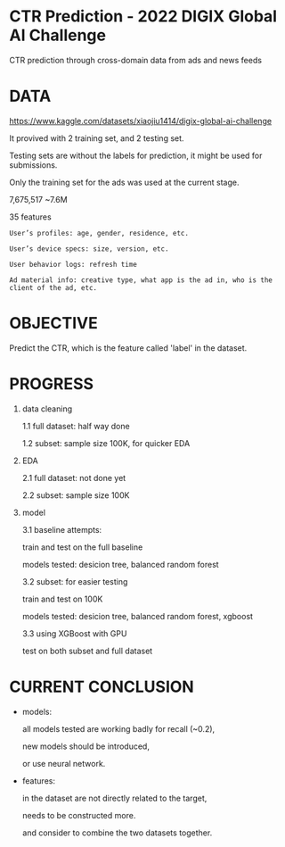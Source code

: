 # CTR Prediction - 2022 DIGIX Global AI Challenge
CTR prediction through cross-domain data from ads and news feeds


# DATA
https://www.kaggle.com/datasets/xiaojiu1414/digix-global-ai-challenge

It provived with 2 training set, and 2 testing set.

Testing sets are without the labels for prediction, it might be used for submissions.

Only the training set for the ads was used at the current stage.

7,675,517  ~7.6M

35 features

    User’s profiles: age, gender, residence, etc.

    User’s device specs: size, version, etc.

    User behavior logs: refresh time

    Ad material info: creative type, what app is the ad in, who is the client of the ad, etc.


# OBJECTIVE
Predict the CTR, which is the feature called 'label' in the dataset.


# PROGRESS
1. data cleaning

    1.1 full dataset: half way done

    1.2 subset: sample size 100K, for quicker EDA

2. EDA

    2.1 full dataset: not done yet

    2.2 subset: sample size 100K

3. model

    3.1 baseline attempts: 

    train and test on the full baseline

    models tested: desicion tree, balanced random forest

    3.2 subset: for easier testing 

    train and test on 100K 

    models tested: desicion tree, balanced random forest, xgboost

    3.3 using XGBoost with GPU

    test on both subset and full dataset
    

# CURRENT CONCLUSION
- models:

    all models tested are working badly for recall (~0.2), 

    new models should be introduced,

    or use neural network.

- features:

    in the dataset are not directly related to the target,

    needs to be constructed more.
    
    and consider to combine the two datasets together.

